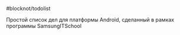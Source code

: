 #blocknot/todolist

Простой список дел для платформы Android, сделанный в рамках программы SamsungITSchool
